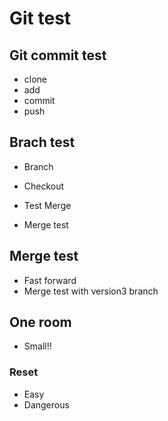 # Git test

## Git commit test

- clone
- add
- commit
- push

## Brach test

- Branch
- Checkout

- Test Merge
- Merge test

## Merge test
- Fast forward
- Merge test with version3 branch

## One room
- Small!!

### Reset
- Easy
- Dangerous
